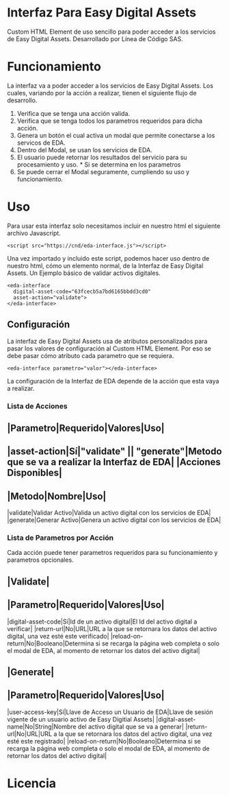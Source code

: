 # Interfaz Para Easy Digital Assets

Custom HTML Element de uso sencillo para poder acceder a los 
servicios de Easy Digital Assets. Desarrollado por Línea de Código SAS.

# Funcionamiento

La interfaz va a poder acceder a los servicios de Easy Digital Assets. 
Los cuales, variando por la acción a realizar, tienen el siguiente flujo de desarrollo.

1. Verifica que se tenga una acción valida.
2. Verifica que se tenga todos los parametros requeridos para dicha acción.
3. Genera un botón el cual activa un modal que permite conectarse a los servicos de EDA.
4. Dentro del Modal, se usan los servicios de EDA.
5. El usuario puede retornar los resultados del servicio para su procesamiento y uso. * Si se determina en los parametros
6. Se puede cerrar el Modal seguramente, cumpliendo su uso y funcionamiento.

# Uso

Para usar esta interfaz solo necesitamos incluir en nuestro html el siguiente archivo Javascript.
```
<script src="https://cnd/eda-interface.js"></script>
```

Una vez importado y incluido este script, podemos hacer uso dentro de nuestro html, cómo un elemento 
normal, de la Interfaz de Easy Digital Assets. Un Ejemplo básico de validar activos digitales.

```
<eda-interface
  digital-asset-code="63fcecb5a7bd6165bbdd3cd0"
  asset-action="validate">
</eda-interface>
```

## Configuración

La interfaz de Easy Digital Assets usa de atributos personalizados para 
pasar los valores de configuración al Custom HTML Element. Por eso 
se debe pasar cómo atributo cada parametro que se requiera.

``` 
<eda-interface parametro="valor"></eda-interface>
```

La configuración de la Interfaz de EDA depende de la acción que esta vaya a realizar.

### Lista de Acciones
|Parametro|Requerido|Valores|Uso|
-----------------
|asset-action|Sí|"validate" || "generate"|Metodo que se va a realizar la Interfaz de EDA|
|Acciones Disponibles|
--------------------
|Metodo|Nombre|Uso|
------------
|validate|Validar Activo|Valida un activo digital con los servicios de EDA|
|generate|Generar Activo|Genera un activo digital con los servicios de EDA|


### Lista de Parametros por Acción
Cada acción puede tener parametros requeridos para su funcionamiento y parametros opcionales.

|Validate|
-----------------
|Parametro|Requerido|Valores|Uso|
--------------------------------
|digital-asset-code|Sí|Id de un activo digital|El Id del activo digital a verificar|
|return-url|No|URL|URL a la que se retornara los datos del activo digital, una vez esté este verificado|
|reload-on-return|No|Booleano|Determina si se recarga la página web completa o solo el modal de EDA, al momento de retornar los datos del activo digital|

|Generate|
----------
|Parametro|Requerido|Valores|Uso|
----------------------------------
|user-access-key|Sí|Llave de Acceso un Usuario de EDA|Llave de sesión vigente de un usuario activo de Easy Digitial Assets|
|digital-asset-name|No|String|Nombre del activo digital que se va a generar|
|return-url|No|URL|URL a la que se retornara los datos del activo digital, una vez esté este registrado|
|reload-on-return|No|Booleano|Determina si se recarga la página web completa o solo el modal de EDA, al momento de retornar los datos del activo digital|


# Licencia
